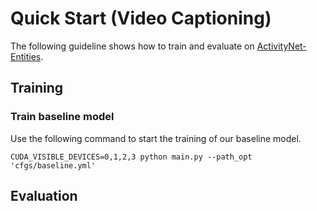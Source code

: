 # Quick Start (Video Captioning)

The following guideline shows how to train and evaluate on [ActivityNet-Entities](https://github.com/facebookresearch/ActivityNet-Entities).

## Training

### Train baseline model

Use the following command to start the training of our baseline model.

```shell
CUDA_VISIBLE_DEVICES=0,1,2,3 python main.py --path_opt 'cfgs/baseline.yml'
```

## Evaluation
